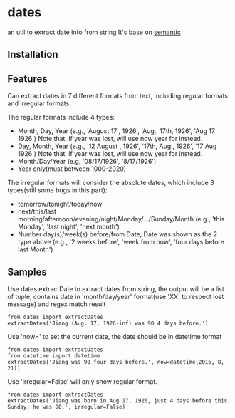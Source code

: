 dates
=====
an util to extract date info from string
It's base on [semantic](https://github.com/crm416/semantic)
## Installation
## Features
Can extract dates in 7 different formats from text, including regular formats and irregular formats.

The regular formats include 4 types: 

* Month, Day, Year (e.g., 'August 17 , 1926', 'Aug., 17th, 1926', 'Aug 17 1926') Note that, if year was lost, will use now year for instead.
* Day, Month, Year (e.g., '12 August , 1926', '17th, Aug., 1926', '17 Aug 1926') Note that, if year was lost, will use now year for instead.
* Month/Day/Year (e.g, '08/17/1926', '8/17/1926')
* Year only(must between 1000-2020)

The irregular formats will consider the absolute dates, which include 3 types(still some bugs in this part):

* tomorrow/tonight/today/now
* next/this/last morning/afternoon/evening/night/Monday/.../Sunday/Month (e.g., 'this Monday', 'last night', 'next month')
* Number day(s)/week(s) before/from Date, Date was shown as the 2 type above (e.g., '2 weeks before', 'week from now', 'four days before last Month')

## Samples
Use dates.extractDate to extract dates from string, the output will be a list of tuple, contains date in 'month/day/year' format(use 'XX' to respect lost message) and regex match result

    from dates import extractDates
    extractDates('Jiang (Aug. 17, 1926-inf) was 90 4 days before.')

Use 'now=' to set the current date, the date should be in datetime format

    from dates import extractDates
    from datetime import datetime
    extractDates('Jiang was 90 four days before.', now=datetime(2016, 8, 21))

Use 'irregular=False' will only show regular format.

    from dates import extractDates
    extractDates('Jiang was born in Aug 17, 1926, just 4 days before this Sunday, he was 90.', irregular=False)
